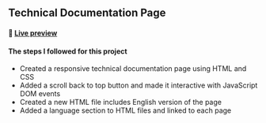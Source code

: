 ## Technical Documentation Page

 #### :rocket:  [Live preview](https://cansubaydar.github.io/technical-documentation-page/)

#### The steps I followed for this project
 - Created a responsive technical documentation page using HTML and CSS
 - Added a scroll back to top button and made it interactive with JavaScript DOM events 
 - Created a new HTML file includes English version of the page
 - Added a language section to HTML files and linked to each page
